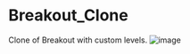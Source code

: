 # Breakout_Clone
 Clone of Breakout with custom levels.
 ![image](https://user-images.githubusercontent.com/35128994/130320060-76f5868c-b4d3-4769-aabb-a375602a485f.png)

